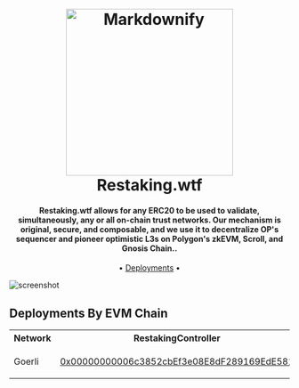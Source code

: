 
<h1 align="center">
  <br>
  <a><img src="https://storage.googleapis.com/ethglobal-api-production/projects/z4ysh/images/5ac2513cfc060657d11193d112cc567b.jpg?bustcache=1679851565837" alt="Markdownify" width="300"></a>
  <br>
  Restaking.wtf
  <br>
</h1>

  <h4 align="center">Restaking.wtf allows for any ERC20 to be used to validate, simultaneously, any or all on-chain trust networks. Our mechanism is original, secure, and composable, and we use it to decentralize OP's sequencer and pioneer optimistic L3s on Polygon's zkEVM, Scroll, and Gnosis Chain..</h4>

<p align="center">
  • <a href="#deployments">Deployments</a> •
</p>

![screenshot](https://storage.googleapis.com/ethglobal-api-production/projects%2Fz4ysh%2Fimages%2FScreenshot%202023-03-26%20at%2012.48.12%20PM.png)

## Deployments By EVM Chain

<table>
<tr>
<th>Network</th>
<th>RestakingController</th>
</tr>

<tr><td>Goerli</td><td>

[0x00000000006c3852cbEf3e08E8dF289169EdE581](https://etherscan.io/address/0x00000000006c3852cbEf3e08E8dF289169EdE581#code)

</td></tr>
</table>